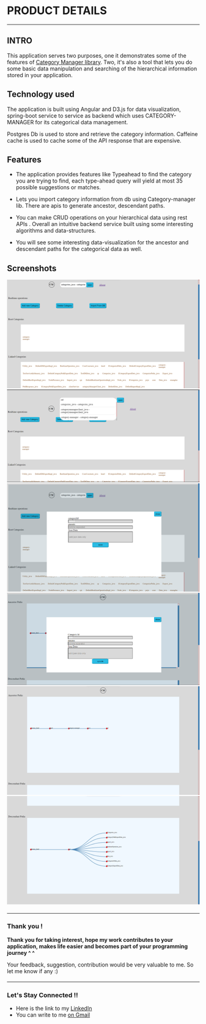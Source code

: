 # PRODUCT DETAILS
<hr>

## INTRO
This application serves two purposes, one it demonstrates some of the features of <a href="" target="_blank" > Category Manager library</a>.
Two, it's also a tool that lets you do some basic data manipulation and searching of the hierarchical information stored in your application.

## Technology used
The application is built using Angular and D3.js for data visualization, spring-boot service to service as backend
which uses CATEGORY-MANAGER for its categorical data management.

Postgres Db is used to store and retrieve the category information. Caffeine cache is used to cache some of the API
response that are expensive. 

## Features
- The application provides features like Typeahead to find the category you are trying to find, each type-ahead query will 
 yield at most 35 possible suggestions or matches.

- Lets you import category information from db using Category-manager lib. There are apis to generate ancestor, descendant paths.
 
- You can make CRUD operations on your hierarchical data using rest APIs . Overall an intuitive backend service built using 
some interesting algorithms and data-structures.

- You will see some interesting data-visualization for the ancestor and descendant paths for the categorical data as well.


## Screenshots

<img src="./assets/home.png" />
<img src="./assets/typeahead.png" />
<img src="./assets/create.png" />
<img src="./assets/update.png" />
<img src="./assets/ancestor-paths.png" />
<img src="./assets/descendant-paths.png" />



##### <hr>
<div id="thank-you-note">
    <h3>Thank you !</h3>
    <p><b> Thank you for taking interest, hope my work contributes to your application, makes life easier and becomes part 
    of your programming journey ^ ^ </b> </p>
    
<p>
    Your feedback, suggestion, contribution would be very valuable to me. So let me know if any :)
</p>
</div>

##### <hr>
<div id="contact">
    <h3>Let's Stay Connected !! </h3>
    <ul>
        <li>
            Here is the link to my <a href="https://www.linkedin.com/in/sudarshan-bhat-52052a173/" target="_blank"> LinkedIn </a>
        </li>
        <li>
            You can write to me <a href="mailto:sudarshanrbhat.srb2@gmail.com" target="_blank"> on Gmail  </a>
        </li>
    </ul>
</div>
